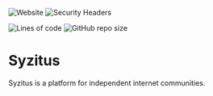 ![Website](https://img.shields.io/website?url=https%3A%2F%2Fsyzitus.com) ![Security Headers](https://img.shields.io/security-headers?url=https%3A%2F%2Fsyzitus.com)

![Lines of code](https://img.shields.io/tokei/lines/github/thecodeforge/syzitus) ![GitHub repo size](https://img.shields.io/github/repo-size/thecodeforge/syzitus)

# Syzitus

Syzitus is a platform for independent internet communities.

